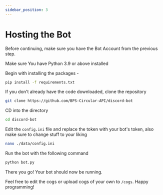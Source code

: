 ```yaml
---
sidebar_position: 3
---
```

# Hosting the Bot

Before continuing, make sure you have the Bot Account from the previous step.

Make sure You have Python 3.9 or above installed

Begin with installing the packages -
```bash
pip install -f requirements.txt 
```

If you don't already have the code downloaded, clone the repository
```bash
git clone https://github.com/BPS-Circular-API/discord-bot
```

CD into the directory
```bash
cd discord-bot
```
Edit the `config.ini` file and replace the token with your bot's token, also make sure to change stuff to your liking

```bash
nano ./data/config.ini
```



Run the bot with the following command
```bash
python bot.py
```


There you go! Your bot should now be running.

Feel free to edit the cogs or upload cogs of your own to `/cogs`. Happy programming!
